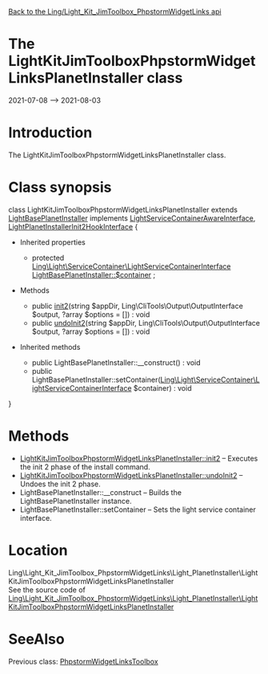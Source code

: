 [Back to the Ling/Light_Kit_JimToolbox_PhpstormWidgetLinks api](https://github.com/lingtalfi/Light_Kit_JimToolbox_PhpstormWidgetLinks/blob/master/doc/api/Ling/Light_Kit_JimToolbox_PhpstormWidgetLinks.md)



The LightKitJimToolboxPhpstormWidgetLinksPlanetInstaller class
================
2021-07-08 --> 2021-08-03






Introduction
============

The LightKitJimToolboxPhpstormWidgetLinksPlanetInstaller class.



Class synopsis
==============


class <span class="pl-k">LightKitJimToolboxPhpstormWidgetLinksPlanetInstaller</span> extends [LightBasePlanetInstaller](https://github.com/lingtalfi/Light_PlanetInstaller/blob/master/doc/api/Ling/Light_PlanetInstaller/PlanetInstaller/LightBasePlanetInstaller.md) implements [LightServiceContainerAwareInterface](https://github.com/lingtalfi/Light/blob/master/doc/api/Ling/Light/ServiceContainer/LightServiceContainerAwareInterface.md), [LightPlanetInstallerInit2HookInterface](https://github.com/lingtalfi/Light_PlanetInstaller/blob/master/doc/api/Ling/Light_PlanetInstaller/PlanetInstaller/LightPlanetInstallerInit2HookInterface.md) {

- Inherited properties
    - protected [Ling\Light\ServiceContainer\LightServiceContainerInterface](https://github.com/lingtalfi/Light/blob/master/doc/api/Ling/Light/ServiceContainer/LightServiceContainerInterface.md) [LightBasePlanetInstaller::$container](#property-container) ;

- Methods
    - public [init2](https://github.com/lingtalfi/Light_Kit_JimToolbox_PhpstormWidgetLinks/blob/master/doc/api/Ling/Light_Kit_JimToolbox_PhpstormWidgetLinks/Light_PlanetInstaller/LightKitJimToolboxPhpstormWidgetLinksPlanetInstaller/init2.md)(string $appDir, Ling\CliTools\Output\OutputInterface $output, ?array $options = []) : void
    - public [undoInit2](https://github.com/lingtalfi/Light_Kit_JimToolbox_PhpstormWidgetLinks/blob/master/doc/api/Ling/Light_Kit_JimToolbox_PhpstormWidgetLinks/Light_PlanetInstaller/LightKitJimToolboxPhpstormWidgetLinksPlanetInstaller/undoInit2.md)(string $appDir, Ling\CliTools\Output\OutputInterface $output, ?array $options = []) : void

- Inherited methods
    - public LightBasePlanetInstaller::__construct() : void
    - public LightBasePlanetInstaller::setContainer([Ling\Light\ServiceContainer\LightServiceContainerInterface](https://github.com/lingtalfi/Light/blob/master/doc/api/Ling/Light/ServiceContainer/LightServiceContainerInterface.md) $container) : void

}






Methods
==============

- [LightKitJimToolboxPhpstormWidgetLinksPlanetInstaller::init2](https://github.com/lingtalfi/Light_Kit_JimToolbox_PhpstormWidgetLinks/blob/master/doc/api/Ling/Light_Kit_JimToolbox_PhpstormWidgetLinks/Light_PlanetInstaller/LightKitJimToolboxPhpstormWidgetLinksPlanetInstaller/init2.md) &ndash; Executes the init 2 phase of the install command.
- [LightKitJimToolboxPhpstormWidgetLinksPlanetInstaller::undoInit2](https://github.com/lingtalfi/Light_Kit_JimToolbox_PhpstormWidgetLinks/blob/master/doc/api/Ling/Light_Kit_JimToolbox_PhpstormWidgetLinks/Light_PlanetInstaller/LightKitJimToolboxPhpstormWidgetLinksPlanetInstaller/undoInit2.md) &ndash; Undoes the init 2 phase.
- LightBasePlanetInstaller::__construct &ndash; Builds the LightBasePlanetInstaller instance.
- LightBasePlanetInstaller::setContainer &ndash; Sets the light service container interface.





Location
=============
Ling\Light_Kit_JimToolbox_PhpstormWidgetLinks\Light_PlanetInstaller\LightKitJimToolboxPhpstormWidgetLinksPlanetInstaller<br>
See the source code of [Ling\Light_Kit_JimToolbox_PhpstormWidgetLinks\Light_PlanetInstaller\LightKitJimToolboxPhpstormWidgetLinksPlanetInstaller](https://github.com/lingtalfi/Light_Kit_JimToolbox_PhpstormWidgetLinks/blob/master/Light_PlanetInstaller/LightKitJimToolboxPhpstormWidgetLinksPlanetInstaller.php)



SeeAlso
==============
Previous class: [PhpstormWidgetLinksToolbox](https://github.com/lingtalfi/Light_Kit_JimToolbox_PhpstormWidgetLinks/blob/master/doc/api/Ling/Light_Kit_JimToolbox_PhpstormWidgetLinks/JimToolbox/PhpstormWidgetLinksToolbox.md)<br>
